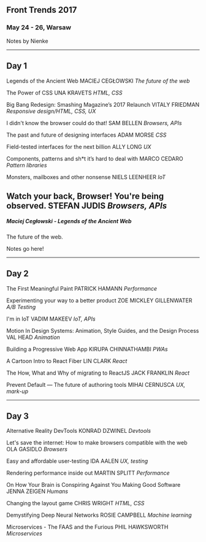 ## Front Trends 2017
### May 24 - 26, Warsaw
Notes by Nienke

------------------------------------
## Day 1
Legends of the Ancient Web
MACIEJ CEGŁOWSKI
*The future of the web*

The Power of CSS
UNA KRAVETS
*HTML, CSS*

Big Bang Redesign: Smashing Magazine’s 2017 Relaunch
VITALY FRIEDMAN
*Responsive design/HTML, CSS, UX*

I didn't know the browser could do that!
SAM BELLEN
*Browsers, APIs*

The past and future of designing interfaces
ADAM MORSE
*CSS*

Field-tested interfaces for the next billion
ALLY LONG
*UX*

Components, patterns and sh*t it’s hard to deal with
MARCO CEDARO
*Pattern libraries*

Monsters, mailboxes and other nonsense
NIELS LEENHEER
*IoT*

Watch your back, Browser! You're being observed.
STEFAN JUDIS
*Browsers, APIs*
---------
##### Maciej Cegłowski - Legends of the Ancient Web
The future of the web.

Notes go here!

------------------------------------
## Day 2

The First Meaningful Paint
PATRICK HAMANN
*Performance*

Experimenting your way to a better product
ZOE MICKLEY GILLENWATER
*A/B Testing*

I'm in IoT
VADIM MAKEEV
*IoT, APIs*

Motion In Design Systems: Animation, Style Guides, and the Design Process
VAL HEAD
*Animation*

Building a Progressive Web App
KIRUPA CHINNATHAMBI
*PWAs*

A Cartoon Intro to React Fiber
LIN CLARK
*React*

The How, What and Why of migrating to ReactJS
JACK FRANKLIN
*React*

Prevent Default — The future of authoring tools
MIHAI CERNUSCA
*UX, mark-up*

------------------------------------
## Day 3

Alternative Reality DevTools
KONRAD DZWINEL
*Devtools*

Let's save the internet: How to make browsers compatible with the web
OLA GASIDLO
*Browsers*

Easy and affordable user-testing
IDA AALEN
*UX, testing*

Rendering performance inside out
MARTIN SPLITT
*Performance*

On How Your Brain is Conspiring Against You Making Good Software
JENNA ZEIGEN
*Humans*

Changing the layout game
CHRIS WRIGHT
*HTML, CSS*

Demystifying Deep Neural Networks
ROSIE CAMPBELL
*Machine learning*

Microservices - The FAAS and the Furious
PHIL HAWKSWORTH
*Microservices*
